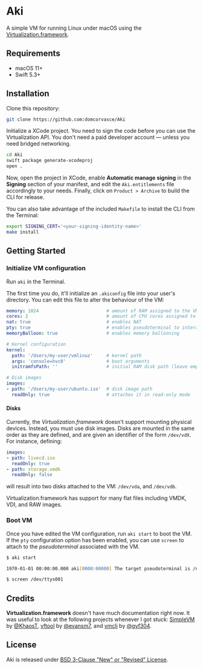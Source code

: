 # Aki

A simple VM for running Linux under macOS using the
[Virtualization.framework](https://developer.apple.com/documentation/virtualization).

## Requirements

- macOS 11+
- Swift 5.3+

## Installation

Clone this repository:

```zsh
git clone https://github.com:domcorvasce/Aki
```

Initialize a XCode project. You need to sign the code before you can use the Virtualization API.
You don't need a paid developer account — unless you need bridged networking.

```zsh
cd Aki
swift package generate-xcodeproj
open .
```

Now, open the project in XCode, enable **Automatic manage signing** in the **Signing** section of your manifest, and edit the `Aki.entitlements` file accordingly to your needs.
Finally, click on `Product > Archive` to build the CLI for release.

You can also take advantage of the included `Makefile` to install the CLI from the Terminal:

```zsh
export SIGNING_CERT='<your-signing-identity-name>'
make install
```

## Getting Started

### Initialize VM configuration

Run `aki` in the Terminal.

The first time you do, it'll initialize an `.akiconfig` file into your user's directory. You can edit this file to alter the behaviour of the VM:

```yaml
memory: 1024                         # amount of RAM assigned to the VM (in megabytes)
cores: 2                             # amount of CPU cores assigned to the VM
nat: true                            # enables NAT
pty: true                            # enables pseudoterminal to interact with the VM
memoryBalloon: true                  # enables memory ballooning

# Kernel configuration
kernel:
  path: '/Users/my-user/vmlinuz'     # kernel path
  args: 'console=hvc0'               # boot arguments
  initramfsPath: ''                  # initial RAM disk path (leave empty to skip)

# Disk images
images:
- path: '/Users/my-user/ubuntu.iso'  # disk image path
  readOnly: true                     # attaches it in read-only mode
```

#### Disks

Currently, the *Virtualization.framework* doesn't support mounting physical devices. Instead, you must use disk images. Disks are mounted in the same order as they are defined, and are given an identifier of the form `/dev/vdX`. For instance, defining:

```yaml
images:
- path: livecd.iso
  readOnly: true
- path: storage.vmdk
  readOnly: false
```

will result into two disks attached to the VM: `/dev/vda`, and `/dev/vdb`.

Virtualization.framework has support for many flat files  including VMDK, VDI, and RAW images.

### Boot VM

Once you have edited the VM configuration, run `aki start` to boot the VM. If the `pty` configuration option has been enabled, you can use `screen` to attach to the *pseudoterminal* associated with the VM.

```zsh
$ aki start

1970-01-01 00:00:00.000 aki[0000:00000] The target pseudoterminal is /dev/ttys001

$ screen /dev/ttys001
```

## Credits

**Virtualization.framework** doesn't have much documentation right now. It was useful to look at the following projects whenever I got stuck: [SimpleVM](https://github.com/KhaosT/SimpleVM) by [@KhaosT](https://github.com/KhaosT), [vftool](https://github.com/evansm7/vftool) by [@evansm7](https://github.com/evansm7), and [vmcli](https://github.com/gyf304/vmcli) by [@gyf304](https://github.com/gyf304).

## License

Aki is released under [BSD 3-Clause "New" or "Revised" License](./LICENSE).
